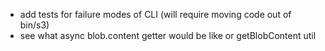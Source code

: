 * add tests for failure modes of CLI (will require moving code out of bin/s3)
* see what async blob.content getter would be like or getBlobContent util
